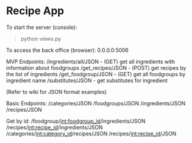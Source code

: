 # Recipe App

To start the server (console):
> python views.py

To access the back office (browser):
0.0.0.0:5006

MVP Endpoints:
/ingredients/all/JSON - (GET) get all ingredients with information about foodgroups
/get_recipes/JSON - (POST) get recipes by the list of ingredients
/get_foodgroup/JSON - (GET) get all foodgroups by ingredient name
/substitutes/JSON - get substitutes for ingredient

(Refer to wiki for JSON format examples)

Basic Endpoints:
/categories/JSON
/foodgroups/JSON
/ingredients/JSON
/recipes/JSON

Get by id:
/foodgroup/<int:foodgroup_id>/ingredients/JSON
/recipes/<int:recipe_id>/ingredients/JSON
/categories/<int:category_id>/recipes/JSON
/recipes/<int:recipe_id>/JSON
